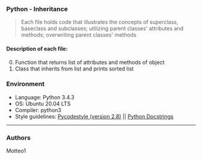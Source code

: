 ### Python - Inheritance
> Each file holds code that illustrates the concepts of superclass, baseclass and subclasses; utilizing parent classes' attributes and methods; overwriting parent classes' methods

#### Description of each file:
0. Function that returns list of attributes and methods of object
1. Class that inherits from list and prints sorted list


### Environment
* Language: Python 3.4.3
* OS: Ubuntu 20.04 LTS
* Compiler: python3
* Style guidelines: [Pycodestyle (version 2.8)](https://pypi.org/project/pycodestyle/) || [Python Docstrings](http://sphinxcontrib-napoleon.readthedocs.io/en/latest/example_google.html)

***
### Authors
Motteo1
